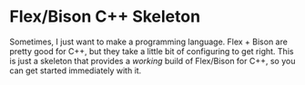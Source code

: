 # Flex/Bison C++ Skeleton
Sometimes, I just want to make a programming language. Flex + Bison are pretty good for C++, but they take a little bit of configuring to get right. This is just a skeleton that provides a *working* build of Flex/Bison for C++, so you can get started immediately with it.
